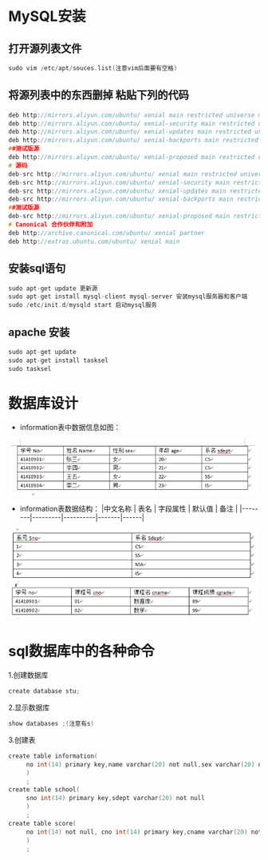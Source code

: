 # MySQL安装

## 打开源列表文件
```c
sudo vim /etc/apt/souces.list(注意vim后面要有空格)
```
## 将源列表中的东西删掉 粘贴下列的代码
```c
deb http://mirrors.aliyun.com/ubuntu/ xenial main restricted universe multiverse
deb http://mirrors.aliyun.com/ubuntu/ xenial-security main restricted universe multiverse
deb http://mirrors.aliyun.com/ubuntu/ xenial-updates main restricted universe multiverse
deb http://mirrors.aliyun.com/ubuntu/ xenial-backports main restricted universe multiverse
##测试版源
deb http://mirrors.aliyun.com/ubuntu/ xenial-proposed main restricted universe multiverse
# 源码
deb-src http://mirrors.aliyun.com/ubuntu/ xenial main restricted universe multiverse
deb-src http://mirrors.aliyun.com/ubuntu/ xenial-security main restricted universe multiverse
deb-src http://mirrors.aliyun.com/ubuntu/ xenial-updates main restricted universe multiverse
deb-src http://mirrors.aliyun.com/ubuntu/ xenial-backports main restricted universe multiverse
##测试版源
deb-src http://mirrors.aliyun.com/ubuntu/ xenial-proposed main restricted universe multiverse
# Canonical 合作伙伴和附加
deb http://archive.canonical.com/ubuntu/ xenial partner
deb http://extras.ubuntu.com/ubuntu/ xenial main
```
## 安装sql语句
```c
sudo apt-get update 更新源
sudo apt-get install mysql-client mysql-server 安装mysql服务器和客户端
sudo /etc/init.d/mysqld start 启动mysql服务
```
## apache 安装
```c
sudo apt-get update
sudo apt-get install tasksel
sudo tasksel
```
# 数据库设计
* information表中数据信息如图：

![Image of information](img/information.png)
* information表数据结构：
|中文名称 | 表名    | 字段属性 | 默认值 | 备注  |
|--------|---------|----------|-------|------|


![Image of school](img/school.png)
![Image of score](img/score.png)

# sql数据库中的各种命令
1.创建数据库
```c
create database stu;
```
2.显示数据库
```c
show databases ;(注意有s)
```
3.创建表
```c
create table information(
     no int(14) primary key,name varchar(20) not null,sex varchar(20) not null,age int(14) not null,sdept varchar(20) not null
     )
     ;
create table school(
     sno int(14) primary key,sdept varchar(20) not null
     )
     ;
create table score(
     no int(14) not null, cno int(14) primary key,cname varchar(20) not null,cgrade int(14) not null
     )
     ;

```


